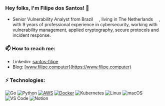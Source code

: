 ### Hey folks, I'm Filipe dos Santos! 👋

- Senior Vulnerability Analyst from Brazil <img height="15" src="https://raw.githubusercontent.com/emcrisostomo/flags/master/svg/BR.svg">, living in The Netherlands <img height="15" src="https://raw.githubusercontent.com/emcrisostomo/flags/master/svg/NL.svg">, with 9 years of professional experience in cybersecurity, working with vulnerability management, applied cryptography, secure protocols and incident response.

### 📫 How to reach me:

- Linkedin: [santos-filipe](https://www.linkedin.com/in/santos-filipe/)
- Blog: [www.filipe.computer](https://www.filipe.computer)

### ⚡ Technologies:

![Go](https://img.shields.io/badge/Go-white?style=for-the-badge&logo=go)
![Python](https://img.shields.io/badge/python-3670A0?style=for-the-badge&logo=python&logoColor=ffdd54)
[![AWS](https://img.shields.io/badge/Amazon_AWS-232F3E?style=for-the-badge&logo=amazon-aws&logoColor=white)](https://aws.amazon.com)
[![Docker](https://img.shields.io/badge/Docker-2CA5E0?style=for-the-badge&logo=docker&logoColor=white)](https://https://docker.com/)
![Kubernetes](https://img.shields.io/badge/kubernetes-326ce5.svg?&style=for-the-badge&logo=kubernetes&logoColor=white)
![Linux](https://img.shields.io/badge/Linux-FCC624?style=for-the-badge&logo=linux&logoColor=black)
![macOS](https://img.shields.io/badge/mac%20os-000000?style=for-the-badge&logo=apple&logoColor=white)
![VS Code](https://img.shields.io/badge/Visual_Studio_Code-0078D4?style=for-the-badge&logo=visual%20studio%20code&logoColor=white)
![Notion](https://img.shields.io/badge/Notion-000000?style=for-the-badge&logo=notion&logoColor=white)

